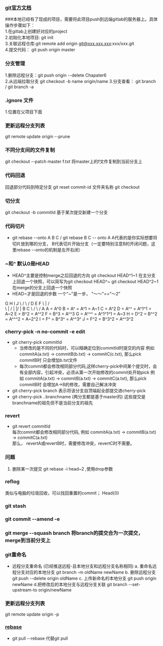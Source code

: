 ### [git官方文档](https://git-scm.com/book/zh/v2)

###本地已经有了现成的项目，需要将此项目push到远端gitlab的服务器上。具体操作步骤如下：  
1.在gitlab上创建好对应的project  
2.初始化本地项目: git init  
3.关联远程仓库:git remote add origin git@xxx.xxx.xxx:xxx/xxx.git  
4.提交代码： git push origin master

### 分支管理
1.删除远程分支：git push origin --delete Chapater6  
2.从远端拉取分支 git checkout -b name origin/name
3.分支查看： git branch / git branch -a

### .ignore 文件
1.位置在父项目下面

### 更新远程分支列表
git remote update origin --prune


### 不同分支间的文件复制
 git checkout --patch master f.txt   将master上的f文件复制到当前分支上
 
 
### 代码回退
回退部分代码到特定分支
git reset commit-id 文件夹名称     git checkout 

### 切分支
git checkout -b commitId   基于某次提交新建一个分支


### 代码切片
- git rebase --onto A B C  / git rebase B C -- onto A
  A代表的是你实际想要将切片放到哪的分支，
  B代表切片开始分支（一定要特别注意B的开闭问题，这里rebase --onto的机制是左开右闭）

### ~和^  默认0是HEAD
- HEAD^主要是控制merge之后回退的方向
  git checkout HEAD^1~1	在主分支上回退一个快照，可以简写为git checkout HEAD^~
  git checkout HEAD^2~1	在merge的分支上回退一个快照
- HEAD~才是回退的步数
  一个"~"是一步， "～～"=="～2" 
  
  
G   H   I   J
 \ /     \ /
  D   E   F
   \  |  / \
    \ | /   |
     \|/    |
      B     C
       \   /
        \ /
         A
A = A^0
B = A^   = A^1     = A~1
C = A^2
D = A^^  = A^1^1   = A~2
E = B^2  = A^^2
F = B^3  = A^^3
G = A^^^ = A^1^1^1 = A~3
H = D^2  = B^^2    = A^^^2  = A~2^2
I = F^   = B^3^    = A^^3^
J = F^2  = B^3^2   = A^^3^2


### cherry-pick     -n no-commit   -e edit
- git cherry-pick commitId
   - 当修改的是不同的代码时，可以精确定位到commitId时提交的内容
       例如 commitA(a.txt) -> commitB(b.txt) -> commitC(c.txt),   那么pick commitB时 只会增加b.txt文件
   - 每次commit都会修改相同部分代码,这样cherry-pick中间某个提交时，会有全部内容，引起冲突，必须从第一次开始修改的commit处开始pick
       例如 commitA(a.txt) -> commitB(a.txt) -> commitC(a.txt), 那么pick commitB时 会增加A->B的修改，需要自己解决冲突
- git cherry-pick branch
   表示将该分支自顶端起全部提交进cherry-pick
- git cherry-pick ..branchname (两分支都是基于master的)
   这些提交是branchname的祖先但不是当前分支的祖先
   

### revert
- git revert commitId  
   每次commit都会修改相同部分代码, 例如 commitA(a.txt) -> commitB(a.txt) -> commitC(a.txt)  
   那么， revertA或revertB时，需要修改冲突，revertC时不需要。
### 问题
1. 删除某一次提交  git rebase -i head~2 ,使用drop参数


### reflog
类似与电脑的垃圾回收，可以找回重置的commit； Head{0}


### git stash

### git commit --amend  -e 

### git merge --squash branch 将branch的提交合为一次提交，merge到当前分支上

### git重命名
- 远程分支重命名 (已经推送远程-且本地分支和远程分支名称相同)
  a. 重命名远程分支对应的本地分支
      git branch -m oldName newName
  b. 删除远程分支
      git push --delete origin oldName
  c. 上传新命名的本地分支
      git push origin newName
  d.把修改后的本地分支与远程分支关联
      git branch --set-upstream-to origin/newName

### 更新远程分支列表
git remote update origin -p

### [rebase](https://baijiahao.baidu.com/s?id=1633418495146592435&wfr=spider&for=pc)
- git pull --rebase 代替git pull
